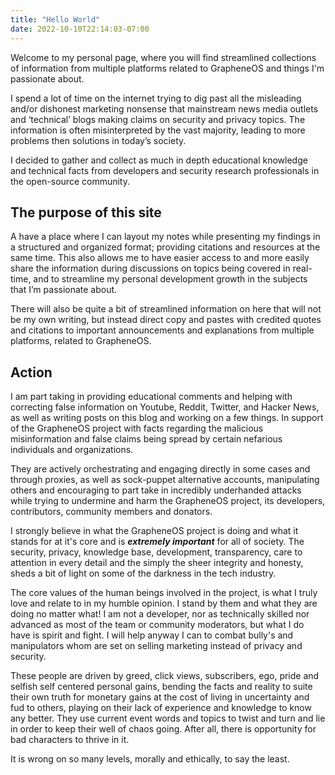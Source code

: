 ```yaml
---
title: "Hello World"
date: 2022-10-10T22:14:03-07:00
---
```


Welcome to my personal page, where you will find streamlined collections of information from multiple platforms related to GrapheneOS and things I'm passionate about.

I spend a lot of time on the internet trying to dig past all the misleading and/or dishonest marketing nonsense that mainstream news media outlets and ‘technical’ blogs making claims on security and privacy topics. The information is often misinterpreted by the vast majority, leading to more problems then solutions in today’s society.

I decided to gather and collect as much in depth educational knowledge and technical facts from developers and security research professionals in the open-source community.

## The purpose of this site

A have a place where I can layout my notes while presenting my findings in a structured and organized format; providing citations and resources at the same time. This also allows me to have easier access to and more easily share the information during discussions on topics being covered in real-time, and to streamline my personal development growth in the subjects that I’m passionate about.

There will also be quite a bit of streamlined information on here that will not be my own writing, but instead direct copy and pastes with credited quotes and citations to important announcements and explanations from multiple platforms, related to GrapheneOS.

## Action

I am part taking in providing educational comments and helping with correcting false information on Youtube, Reddit, Twitter, and Hacker News, as well as writing posts on this blog and working on a few things.  In support of the GrapheneOS project with facts regarding the malicious misinformation and false claims being spread by certain nefarious individuals and organizations.

They are actively orchestrating and engaging directly in some cases and through proxies, as well as sock-puppet alternative accounts, manipulating others and encouraging to part take in incredibly underhanded attacks while trying to undermine and harm the GrapheneOS project, its developers, contributors, community members and donators.

I strongly believe in what the GrapheneOS project is doing and what it stands for at it's core and is _**extremely important**_ for all of society. The security, privacy, knowledge base, development, transparency, care to attention in every detail and the simply the sheer integrity and honesty, sheds a bit of light on some of the darkness in the tech industry.

The core values of the human beings involved in the project, is what I truly love and relate to in my humble opinion. I stand by them and what they are doing no matter what! I am not a developer, nor as technically skilled nor advanced as most of the team or community moderators, but what I do have is spirit and fight. I will help anyway I can to combat bully's and manipulators whom are set on selling marketing instead of privacy and security. 

These people are driven by greed, click views, subscribers, ego, pride and selfish self centered personal gains, bending the facts and reality to suite their own truth for monetary gains at the cost of living in uncertainty and fud to others, playing on their lack of experience and knowledge to know any better. They use current event words and topics to twist and turn and lie in order to keep their well of chaos going. After all, there is opportunity for bad characters to thrive in it. 

It is wrong on so many levels, morally and ethically, to say the least.


